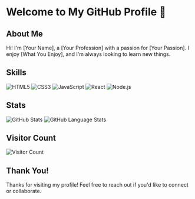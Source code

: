 # Welcome to My GitHub Profile 🌟

## About Me

Hi! I'm [Your Name], a [Your Profession] with a passion for [Your Passion]. I enjoy [What You Enjoy], and I'm always looking to learn new things.

## Skills

![HTML5](https://img.shields.io/badge/HTML5-E34F26?style=for-the-badge&logo=html5&logoColor=white)
![CSS3](https://img.shields.io/badge/CSS3-1572B6?style=for-the-badge&logo=css3&logoColor=white)
![JavaScript](https://img.shields.io/badge/JavaScript-F7DF1E?style=for-the-badge&logo=javascript&logoColor=black)
![React](https://img.shields.io/badge/React-61DAFB?style=for-the-badge&logo=react&logoColor=black)
![Node.js](https://img.shields.io/badge/Node.js-339933?style=for-the-badge&logo=nodedotjs&logoColor=white)

## Stats

![GitHub Stats](https://github-readme-stats.vercel.app/api?username=wxtsky&show_icons=true&theme=radical)
![GitHub Language Stats](https://github-readme-stats.vercel.app/api/top-langs/?username=wxtsky&layout=compact&theme=radical)

## Visitor Count

![Visitor Count](https://profile-counter.glitch.me/yourusername/count.svg)

## Thank You!

Thanks for visiting my profile! Feel free to reach out if you'd like to connect or collaborate.
